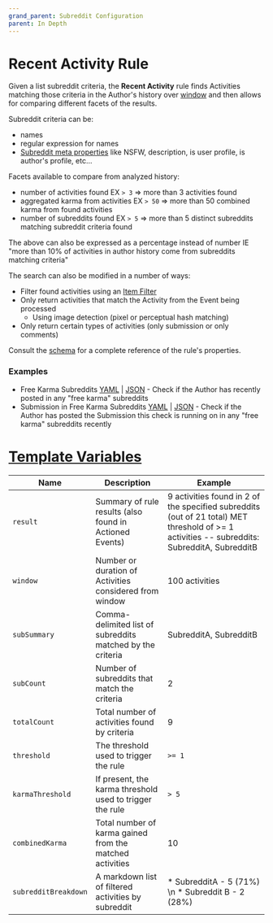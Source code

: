 ```yaml
---
grand_parent: Subreddit Configuration
parent: In Depth
---
```


# Recent Activity Rule

Given a list subreddit criteria, the **Recent Activity** rule finds Activities matching those criteria in the Author's history over [window](#activities-window) and then allows for comparing different facets of the results.

Subreddit criteria can be:

* names
* regular expression for names
* [Subreddit meta properties](https://json-schema.app/view/%23/%23%2Fdefinitions%2FSubmissionCheckJson/%23%2Fdefinitions%2FRecentActivityRuleJSONConfig/%23%2Fdefinitions%2FActivityThreshold/%23%2Fdefinitions%2FSubredditState?url=https%3A%2F%2Fraw.githubusercontent.com%2FFoxxMD%2Freddit-context-bot%2Fmaster%2Fsrc%2FSchema%2FApp.json) like NSFW, description, is user profile, is author's profile, etc...

Facets available to compare from analyzed history:

* number of activities found EX `> 3` => more than 3 activities found
* aggregated karma from activities EX `> 50` => more than 50 combined karma from found activities
* number of subreddits found EX `> 5` => more than 5 distinct subreddits matching subreddit criteria found

The above can also be expressed as a percentage instead of number IE "more than 10% of activities in author history come from subreddits matching criteria"

The search can also be modified in a number of ways:

* Filter found activities using an [Item Filter](#item)
* Only return activities that match the Activity from the Event being processed
    * Using image detection (pixel or perceptual hash matching)
* Only return certain types of activities (only submission or only comments)

Consult the [schema](https://json-schema.app/view/%23%2Fdefinitions%2FRecentActivityRuleJSONConfig?url=https%3A%2F%2Fraw.githubusercontent.com%2FFoxxMD%2Fcontext-mod%2Fmaster%2Fsrc%2FSchema%2FApp.json) for a complete reference of the rule's properties.

### Examples

* Free Karma Subreddits [YAML](/docs/moderators/components/recentActivity/freeKarma.yaml) | [JSON](/docs/moderators/components/recentActivity/freeKarma.json5) - Check if the Author has recently posted in any "free karma" subreddits
* Submission in Free Karma Subreddits [YAML](/docs/moderators/components/recentActivity/freeKarmaOnSubmission.yaml) | [JSON](/docs/moderators/components/recentActivity/freeKarmaOnSubmission.json5) - Check if the Author has posted the Submission this check is running on in any "free karma" subreddits recently

# [Template Variables](/docs/moderators/actionTemplating.md)

|         Name         |                        Description                         |                                                                   Example                                                                    |
|----------------------|------------------------------------------------------------|----------------------------------------------------------------------------------------------------------------------------------------------|
| `result`             | Summary of rule results (also found in Actioned Events)    | 9 activities found in 2 of the specified subreddits (out of 21 total) MET threshold of >= 1 activities -- subreddits: SubredditA, SubredditB |
| `window`             | Number or duration of Activities considered from window    | 100 activities                                                                                                                               |
| `subSummary`         | Comma-delimited list of subreddits matched by the criteria | SubredditA, SubredditB                                                                                                                       |
| `subCount`           | Number of subreddits that match the criteria               | 2                                                                                                                                            |
| `totalCount`         | Total number of activities found by criteria               | 9                                                                                                                                            |
| `threshold`          | The threshold used to trigger the rule                     | `>= 1`                                                                                                                                       |
| `karmaThreshold`     | If present, the karma threshold used to trigger the rule   | `> 5`                                                                                                                                        |
| `combinedKarma`      | Total number of karma gained from the matched activities   | 10                                                                                                                                           |
| `subredditBreakdown` | A markdown list of filtered activities by subreddit        | * SubredditA - 5 (71%) \n * Subreddit B - 2 (28%)                                                                                            |

